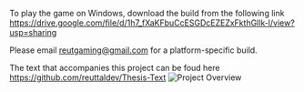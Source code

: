 To play the game on Windows, download the build from the following link https://drive.google.com/file/d/1h7_fXaKFbuCcESGDcEZEZxFkthGllk-l/view?usp=sharing

 Please email reutgaming@gmail.com for a platform-specific build. 
 
The text that accompanies this project can be foud here https://github.com/reuttaldev/Thesis-Text
![Project Overview](./Thesis_Poster___Reut_Tal_page-0001.jpg)
